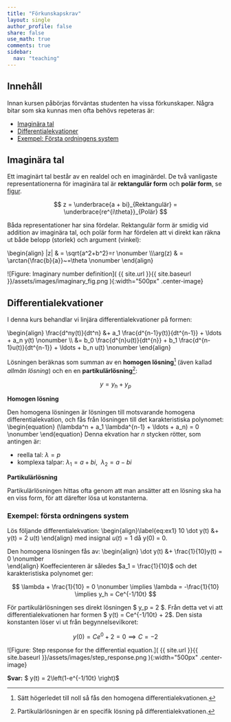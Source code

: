 ```yaml
---
title: "Förkunskapskrav"
layout: single
author_profile: false
share: false
use_math: true
comments: true
sidebar:
  nav: "teaching"
---
```


## Innehåll
Innan kursen påbörjas förväntas studenten ha vissa förkunskaper. Några bitar som ska kunnas men ofta behövs repeteras är:

* [Imaginära tal](#imaginära-tal)
* [Differentialekvationer](#differentialekvationer)
* [Exempel: Första ordningens system](#exempel-första-ordningens-system)

## Imaginära tal
Ett imaginärt tal består av en realdel och en imaginärdel. De två vanligaste representationerna för imaginära tal är __rektangulär form__ och __polär form__, se [figur](#imaginary_figure).

$$
z = \underbrace{a + bi}_{Rektangulär} = \underbrace{re^{i\theta}}_{Polär}
$$

Båda representationer har sina fördelar. Rektangulär form är smidig vid addition av imaginära tal, och polär form har fördelen att vi direkt kan räkna ut både belopp (storlek) och argument (vinkel):

\begin{align}
|z| & = \sqrt{a^2+b^2}=r \nonumber \\\\\arg(z) & = \arctan{\frac{b}{a}}~=\theta \nonumber
\end{align}

<a name="imaginary_figure"></a>
![Figure: Imaginary number definition]( {{ site.url }}{{ site.baseurl }}/assets/images/imaginary_fig.png ){:width="500px" .center-image}


## Differentialekvationer
I denna kurs behandlar vi linjära differentialekvationer på formen:

\begin{align}
\frac{d^ny(t)}{dt^n} &+ a_1 \frac{d^{n-1}y(t)}{dt^{n-1}} + \ldots + a_n y(t) \nonumber \\\\ &= b_0  \frac{d^{n}u(t)}{dt^{n}} + b_1 \frac{d^{n-1}u(t)}{dt^{n-1}} + \ldots + b_n  u(t) \nonumber
\end{align}

Lösningen beräknas som summan av en  __homogen lösning__[^1] (även kallad _allmän lösning_) och en en __partikulärlösning__[^2]:

$$
y = y_h + y_p
$$

__Homogen lösning__

Den homogena lösningen  är lösningen till motsvarande homogena differentialekvation, och fås från lösningen till det karakteristiska polynomet:
\begin{equation}
(\lambda^n + a_1 \lambda^{n-1} + \ldots + a_n) = 0 \nonumber
\end{equation}
Denna ekvation har  $n$ stycken rötter, som antingen är:
* reella tal: $\lambda = p$
* komplexa talpar: $\lambda_1 = a+bi,~~\lambda_2 = a-bi$

__Partikulärlösning__

Partikulärlösningen hittas ofta genom att man ansätter att en lösning ska ha en viss form, för att därefter lösa ut konstanterna. 

### Exempel: första ordningens system
Lös följande differentialekvation:
\begin{align}\label{eq:ex1}
10 \dot y(t) &+  y(t) = 2 u(t) 
\end{align}
med insignal $u(t) = 1$ då y(0) = 0.

Den homogena lösningen fås av:
\begin{align}
 \dot y(t) &+  \frac{1}{10}y(t) = 0 \nonumber  
\end{align}
Koeffecienteren är således $a_1 = \frac{1}{10}$ och det karakteristiska polynomet ger:

$$
\lambda + \frac{1}{10} = 0 \nonumber \implies \lambda = -\frac{1}{10} \implies y_h = Ce^{-1/10t}
$$

För partikulärlösningen ses direkt lösningen $ y_p = 2 $. Från detta vet vi att differentialekvationen har formen $ y(t) = Ce^{-1/10t} + 2$. Den sista konstanten löser vi ut från begynnelsevilkoret:

$$
 y(0) = Ce^{0} + 2 = 0 \implies C = -2 
$$

![Figure: Step response for the differential equation.]( {{ site.url }}{{ site.baseurl }}/assets/images/step_response.png ){:width="500px" .center-image}


__Svar:__   $ y(t) = 2\left(1-e^{-1/10t} \right)$




[^1]: Sätt högerledet till noll så fås den homogena differentialekvationen. 
[^2]: Partikulärlösningen är en specifik lösning på differentialekvationen. 
